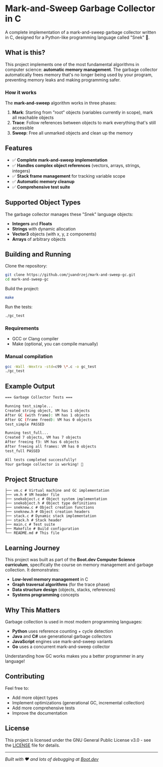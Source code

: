# Mark-and-Sweep Garbage Collector in C

A complete implementation of a mark-and-sweep garbage collector written in C, designed for a Python-like programming language called "Snek" 🐍.

## What is this?

This project implements one of the most fundamental algorithms in computer science: **automatic memory management**. The garbage collector automatically frees memory that's no longer being used by your program, preventing memory leaks and making programming safer.

### How it works

The **mark-and-sweep** algorithm works in three phases:

1. **Mark**: Starting from "root" objects (variables currently in scope), mark all reachable objects
2. **Trace**: Follow references between objects to mark everything that's still accessible
3. **Sweep**: Free all unmarked objects and clean up the memory

## Features

- ✅ **Complete mark-and-sweep implementation**
- ✅ **Handles complex object references** (vectors, arrays, strings, integers)
- ✅ **Stack frame management** for tracking variable scope
- ✅ **Automatic memory cleanup**
- ✅ **Comprehensive test suite**

## Supported Object Types

The garbage collector manages these "Snek" language objects:

- **Integers** and **Floats**
- **Strings** with dynamic allocation
- **Vector3** objects (with x, y, z components)
- **Arrays** of arbitrary objects

## Building and Running

Clone the repository:

```bash
git clone https://github.com/juandrzej/mark-and-sweep-gc.git
cd mark-and-sweep-gc
```

Build the project:

```bash
make
```

Run the tests:

```bash
./gc_test
```

### Requirements

- GCC or Clang compiler
- Make (optional, you can compile manually)

### Manual compilation

```bash
gcc -Wall -Wextra -std=c99 \*.c -o gc_test
./gc_test
```

## Example Output

```bash
=== Garbage Collector Tests ===

Running test_simple...
Created string object, VM has 1 objects
After GC (with frame): VM has 1 objects
After GC (frame freed): VM has 0 objects
test_simple PASSED

Running test_full...
Created 7 objects, VM has 7 objects
After freeing f3: VM has 6 objects
After freeing all frames: VM has 0 objects
test_full PASSED

All tests completed successfully!
Your garbage collector is working! 🎉
```

## Project Structure

```
├── vm.c # Virtual machine and GC implementation
├── vm.h # VM header file
├── snekobject.c # Object system implementation
├── snekobject.h # Object type definitions
├── sneknew.c # Object creation functions
├── sneknew.h # Object creation headers
├── stack.c # Dynamic stack implementation
├── stack.h # Stack header
├── main.c # Test suite
├── Makefile # Build configuration
└── README.md # This file
```

## Learning Journey

This project was built as part of the **Boot.dev Computer Science curriculum**, specifically the course on memory management and garbage collection. It demonstrates:

- **Low-level memory management** in C
- **Graph traversal algorithms** (for the trace phase)
- **Data structure design** (objects, stacks, references)
- **Systems programming** concepts

## Why This Matters

Garbage collection is used in most modern programming languages:

- **Python** uses reference counting + cycle detection
- **Java** and **C#** use generational garbage collectors
- **JavaScript** engines use mark-and-sweep variants
- **Go** uses a concurrent mark-and-sweep collector

Understanding how GC works makes you a better programmer in any language!

## Contributing

Feel free to:

- Add more object types
- Implement optimizations (generational GC, incremental collection)
- Add more comprehensive tests
- Improve the documentation

## License

This project is licensed under the GNU General Public License v3.0 - see the [LICENSE](LICENSE) file for details.

---

_Built with ❤️ and lots of debugging at [Boot.dev](https://boot.dev)_
